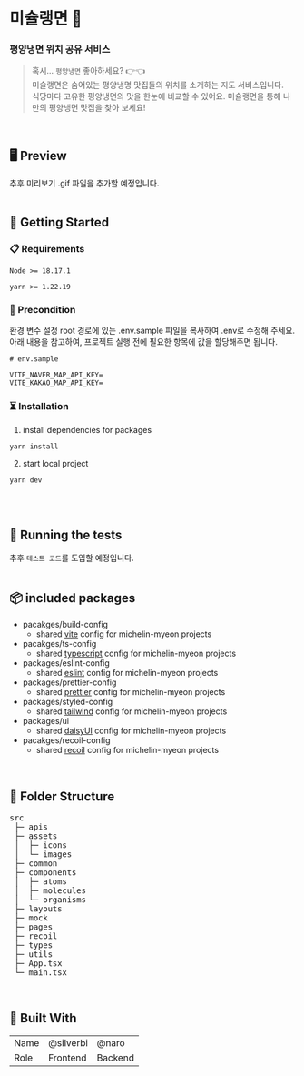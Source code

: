 <h1>미슐랭면 🍜</h1>
<h3>평양냉면 위치 공유 서비스</h3>

<blockquote>혹시... <code>평양냉면</code> 좋아하세요? 👉👈<br/>
미슐랭면은 숨어있는 평양냉명 맛집들의 위치를 소개하는 지도 서비스입니다.<br/>식당마다 고유한 평양냉면의 맛을 한눈에 비교할 수 있어요. 미슐랭면을 통해 나만의 평양냉면 맛집을 찾아 보세요!</blockquote>
<br/>

## 🖥️ Preview
추후 미리보기 .gif 파일을 추가할 예정입니다.
<br/>
<br/>

## 🏁 Getting Started

### 📋 Requirements
```
Node >= 18.17.1

yarn >= 1.22.19
```

### 💫 Precondition
환경 변수 설정
root 경로에 있는 .env.sample 파일을 복사하여 .env로 수정해 주세요.<br/>
아래 내용을 참고하여, 프로젝트 실행 전에 필요한 항목에 값을 할당해주면 됩니다.
```
# env.sample

VITE_NAVER_MAP_API_KEY=
VITE_KAKAO_MAP_API_KEY=
```

### ⏳ Installation

1. install dependencies for packages
```
yarn install
```

2. start local project
```
yarn dev
```
<br/>
<br/>

## 🚗 Running the tests
추후 `테스트 코드`를 도입할 예정입니다.
<br/>
<br/>

## 📦 included packages

- pacakges/build-config
  - shared [vite](https://ko.vitejs.dev) config for michelin-myeon projects
- pacakges/ts-config
  - shared [typescript](https://www.typescriptlang.org/) config for michelin-myeon projects
- packages/eslint-config
  - shared [eslint](https://eslint.org/) config for michelin-myeon projects
- packages/prettier-config
  - shared [prettier](https://prettier.io/) config for michelin-myeon projects
- packages/styled-config
  - shared [tailwind](https://tailwindcss.com/) config for michelin-myeon projects
- packages/ui
  - shared [daisyUI](https://daisyui.com/) config for michelin-myeon projects
- pacakges/recoil-config
  - shared [recoil](https://recoiljs.org/ko/) config for michelin-myeon projects
<br/>

## 📁 Folder Structure
<pre>
src
 ├─ apis
 ├─ assets
 │  ├─ icons
 │  └─ images
 ├─ common
 ├─ components
 │  ├─ atoms
 │  ├─ molecules
 │  └─ organisms
 ├─ layouts
 ├─ mock
 ├─ pages
 ├─ recoil
 ├─ types
 ├─ utils
 ├─ App.tsx
 └─ main.tsx
</pre>
<br/>

## 🧱 Built With
<table>
  <tr>
    <td>Name</td>
    <td>@silverbi</td>
    <td>@naro</td>
  </tr>
  <tr>
    <td>Role</td>
    <td>Frontend</td>
    <td>Backend</td>
  </tr>
</table>

